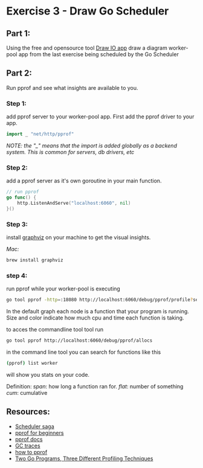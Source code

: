 # Exercise 3 - Draw Go Scheduler

## Part 1: 
Using the free and opensource tool [Draw IO app](https://app.diagrams.net/) draw a diagram worker-pool app from the last exercise being scheduled by the Go Scheduler

## Part 2:
Run pprof and see what insights are available to you.

### Step 1:
add pprof server to your worker-pool app. First add the pprof driver to your app. 

```go
import _ "net/http/pprof"
```

_*NOTE*: the "\_" means that the import is added globally as a backend system. This is common for servers, db drivers, etc_

### Step 2: 
add a pprof server as it's own goroutine in your main function.

```go
// run pprof
go func() {
	http.ListenAndServe("localhost:6060", nil)
}()
```

### Step 3: 
install [graphviz](https://graphviz.org/download/) on your machine to get the visual insights.

*Mac:* 
```bash
brew install graphviz
```

### step 4: 
run pprof while your worker-pool is executing

```bash
go tool pprof -http=:18080 http://localhost:6060/debug/pprof/profile?seconds=30
```

In the default graph each node is a function that your program is running. Size and color indicate how much cpu and time each function is taking.

to acces the commandline tool tool run
``` bash
go tool pprof http://localhost:6060/debug/pprof/allocs
```

in the command line tool you can search for functions like this

```bash
(pprof) list worker
```

will show you stats on your code.

Definition:
_span_: how long a function ran for.
_flat_: number of something
_cum_: cumulative



## Resources: 
- [Scheduler saga](https://www.youtube.com/watch?v=YHRO5WQGh0k)
- [pprof for beginners]()
- [pprof docs]()
- [GC traces](https://www.ardanlabs.com/blog/2019/05/garbage-collection-in-go-part2-gctraces.html)
- [how to pprof](https://dev.to/agamm/how-to-profile-go-with-pprof-in-30-seconds-592a)
- [Two Go Programs, Three Different Profiling Techniques](https://www.youtube.com/watch?v=nok0aYiGiYA)
